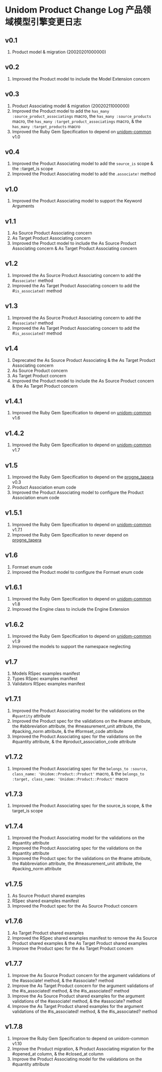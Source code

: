 # Unidom Product Change Log 产品领域模型引擎变更日志

## v0.1
1. Product model & migration (20020201000000)

## v0.2
1. Improved the Product model to include the Model Extension concern

## v0.3
1. Product Associating model & migration (20020211000000)
2. Improved the Product model to add the ``has_many :source_product_associatings`` macro, the ``has_many :source_products`` macro, the ``has_many :target_product_associatings`` macro, & the ``has_many :target_products`` macro
3. Improved the Ruby Gem Specification to depend on [unidom-common](https://github.com/topbitdu/unidom-common) v1.0

## v0.4
1. Improved the Product Associating model to add the ``source_is`` scope & the ::target_is scope
2. Improved the Product Associating model to add the .``associate!`` method

## v1.0
1. Improved the Product Associating model to support the Keyword Arguments

## v1.1
1. As Source Product Associating concern
2. As Target Product Associating concern
3. Improved the Product model to include the As Source Product Associating concern & As Target Product Associating concern

## v1.2
1. Improved the As Source Product Associating concern to add the #``associate!`` method
2. Improved the As Target Product Associating concern to add the #``is_associated!`` method

## v1.3
1. Improved the As Source Product Associating concern to add the #``associate?`` method
2. Improved the As Target Product Associating concern to add the #``is_associated?`` method

## v1.4
1. Deprecated the As Source Product Associating & the As Target Product Associating concern
2. As Source Product concern
3. As Target Product concern
4. Improved the Product model to include the As Source Product concern & the As Target Product concern

## v1.4.1
1. Improved the Ruby Gem Specification to depend on [unidom-common](https://github.com/topbitdu/unidom-common) v1.6

## v1.4.2
1. Improved the Ruby Gem Specification to depend on [unidom-common](https://github.com/topbitdu/unidom-common) v1.7

## v1.5
1. Improved the Ruby Gem Specification to depend on the [progne_tapera](https://github.com/topbitdu/progne_tapera) v0.3
2. Product Association enum code
3. Improved the Product Associating model to configure the Product Association enum code

## v1.5.1
1. Improved the Ruby Gem Specification to depend on [unidom-common](https://github.com/topbitdu/unidom-common) v1.7.1
2. Improved the Ruby Gem Specification to never depend on [progne_tapera](https://github.com/topbitdu/progne_tapera)

## v1.6
1. Formset enum code
2. Improved the Product model to configure the Formset enum code

## v1.6.1
1. Improved the Ruby Gem Specification to depend on [unidom-common](https://github.com/topbitdu/unidom-common) v1.8
2. Improved the Engine class to include the Engine Extension

## v1.6.2
1. Improved the Ruby Gem Specification to depend on [unidom-common](https://github.com/topbitdu/unidom-common) v1.9
2. Improved the models to support the namespace neglecting

## v1.7
1. Models RSpec examples manifest
2. Types RSpec examples manifest
3. Validators RSpec examples manifest

## v1.7.1
1. Improved the Product Associating model for the validations on the #``quantity`` attribute
2. Improved the Product spec for the validations on the #name attribute, the #abbreviation attribute, the #measurement_unit attribute, the #packing_norm attribute, & the #formset_code attribute
3. Improved the Product Associating spec for the validations on the #quantity attribute, & the #product_association_code attribute

## v1.7.2
1. Improved the Product Associating spec for the ``belongs_to :source, class_name: 'Unidom::Product::Product'`` macro, & the ``belongs_to :target, class_name: 'Unidom::Product::Product'`` macro

## v1.7.3
1. Improved the Product Associating spec for the source_is scope, & the target_is scope

## v1.7.4
1. Improved the Product Associating model for the validations on the #quantity attribute
2. Improved the Product Associating spec for the validations on the #quantity attribute
3. Improved the Product spec for the validations on the #name attribute, the #abbreviation attribute, the #measurement_unit attribute, the #packing_norm attribute

## v1.7.5
1. As Source Product shared examples
2. RSpec shared examples manifest
3. Improved the Product spec for the As Source Product concern

## v1.7.6
1. As Target Product shared examples
2. Improved the RSpec shared examples manifest to remove the As Source Product shared examples & the As Target Product shared examples
3. Improve the Product spec for the As Target Product concern

## v1.7.7
1. Improve the As Source Product concern for the argument validations of the #associate! method, & the #associate? method
2. Improve the As Target Product concern for the argument validations of the #is_associated! method, & the #is_associated? method
3. Improve the As Source Product shared examples for the argument validations of the #associate! method, & the #associate? method
4. Improve the As Target Product shared examples for the argument validations of the #is_associated! method, & the #is_associated? method

## v1.7.8
1. Improve the Ruby Gem Specification to depend on unidom-common v1.10
2. Improve the Product migration, & Product Associating migration for the #opened_at column, & the #closed_at column
3. Improve the Product Associating model for the validations on the #quantity attribute
